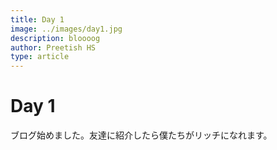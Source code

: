 ```yaml
---
title: Day 1
image: ../images/day1.jpg
description: bloooog
author: Preetish HS
type: article
---
```


# Day 1

ブログ始めました。友達に紹介したら僕たちがリッチになれます。